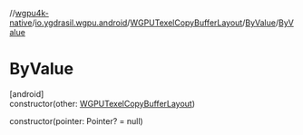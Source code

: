 //[wgpu4k-native](../../../../index.md)/[io.ygdrasil.wgpu.android](../../index.md)/[WGPUTexelCopyBufferLayout](../index.md)/[ByValue](index.md)/[ByValue](-by-value.md)

# ByValue

[android]\
constructor(other: [WGPUTexelCopyBufferLayout](../index.md))

constructor(pointer: Pointer? = null)